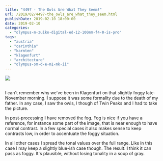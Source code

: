 ```yaml
---
title: "4497 - The Owls Are What They Seem!"
url: /2019/02/4497-the_owls_are_what_they_seem.html
publishDate: 2019-02-10 18:00:00
date: 2019-02-10
categories: 
  - "olympus-m-zuiko-digital-ed-12-100mm-f4-0-is-pro"
tags: 
  - "austria"
  - "carinthia"
  - "karnten"
  - "klagenfurt"
  - "architecture"
  - "olympus-om-d-e-m1-mk-ii"
---
```

<div class="container">
<div class="center"><a target="_blank" href="https://d25zfm9zpd7gm5.cloudfront.net/1200x1200/2017/20171124_103757_lr.jpg"><img class="webfeedsFeaturedVisual" src="https://d25zfm9zpd7gm5.cloudfront.net/0600x0600/2017/20171124_103757_lr.jpg" /></a></div>
</div>
<br />

I can't remember why we've been in Klagenfurt on that slightly foggy
late-November morning. I suppose it was some formality due to the
death of my father. In any case, I saw the owls, I though of Twin
Peaks and I had to take the picture.

In post-processing I have removed the fog. Fog is nice if you have a
reference, for instance some part of the image, that is near enough
to have normal contrast. In a few special cases it also makes sense
to keep contrasts low, in order to accentuate the foggy situation.

In all other cases I spread the tonal values over the full range.
Like in this case I may keep a slightly blue-ish case though. The
result: I think it can pass as foggy. It's plausible, without losing
tonality in a soup of gray.